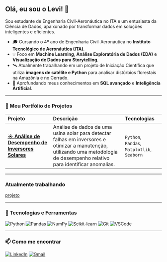 ## Olá, eu sou o Levi! 👋

Sou estudante de Engenharia Civil-Aeronáutica no ITA e um entusiasta da Ciência de Dados, apaixonado por transformar dados em soluções inteligentes e eficientes.

- 🎓 Cursando o 4º ano de Engenharia Civil-Aeronáutica no **Instituto Tecnológico de Aeronáutica (ITA)**.
- 💡 Foco em **Machine Learning**, **Análise Exploratória de Dados (EDA)** e **Visualização de Dados para Storytelling**.
- 🛰️ Atualmente trabalhando em um projeto de Iniciação Científica que utiliza **imagens de satélite e Python** para analisar distúrbios florestais na Amazônia e no Cerrado.
- 🌱 Aprofundando meus conhecimentos em **SQL avançado** e **Inteligência Artificial**.

---

### 🎲 Meu Portfólio de Projetos

| Projeto | Descrição | Tecnologias |
| :--- | :--- | :--- |
| [☀️ **Análise de Desempenho de Inversores Solares**](https://github.com/levi-de-lima/solar-energy) | Análise de dados de uma usina solar para detectar falhas em inversores e otimizar a manutenção, utilizando uma metodologia de desempenho relativo para identificar anomalias. | `Python`, `Pandas`, `Matplotlib`, `Seaborn` |

---

### Atualmente trabalhando

[projeto](https://github.com/AlbyDR/dedicado_Amostras)

---

### 🔧 Tecnologias e Ferramentas

![Python](https://img.shields.io/badge/Python-3776AB?style=for-the-badge&logo=python&logoColor=white)
![Pandas](https://img.shields.io/badge/Pandas-150458?style=for-the-badge&logo=pandas&logoColor=white)
![NumPy](https://img.shields.io/badge/NumPy-013243?style=for-the-badge&logo=numpy&logoColor=white)
![Scikit-learn](https://img.shields.io/badge/scikit--learn-F7931E?style=for-the-badge&logo=scikit-learn&logoColor=white)
![Git](https://img.shields.io/badge/GIT-E44C30?style=for-the-badge&logo=git&logoColor=white)
![VSCode](https://img.shields.io/badge/VSCode-0078D4?style=for-the-badge&logo=visual%20studio%20code&logoColor=white)

---

### 📫 Como me encontrar

[![LinkedIn](https://img.shields.io/badge/LinkedIn-0A66C2?style=for-the-badge&logo=linkedin&logoColor=white)](https://www.linkedin.com/in/levi-de-lima-0ab92026b/)
[![Gmail](https://img.shields.io/badge/Gmail-D14836?style=for-the-badge&logo=gmail&logoColor=white)](https://mail.google.com/mail/u/0/#inbox)
